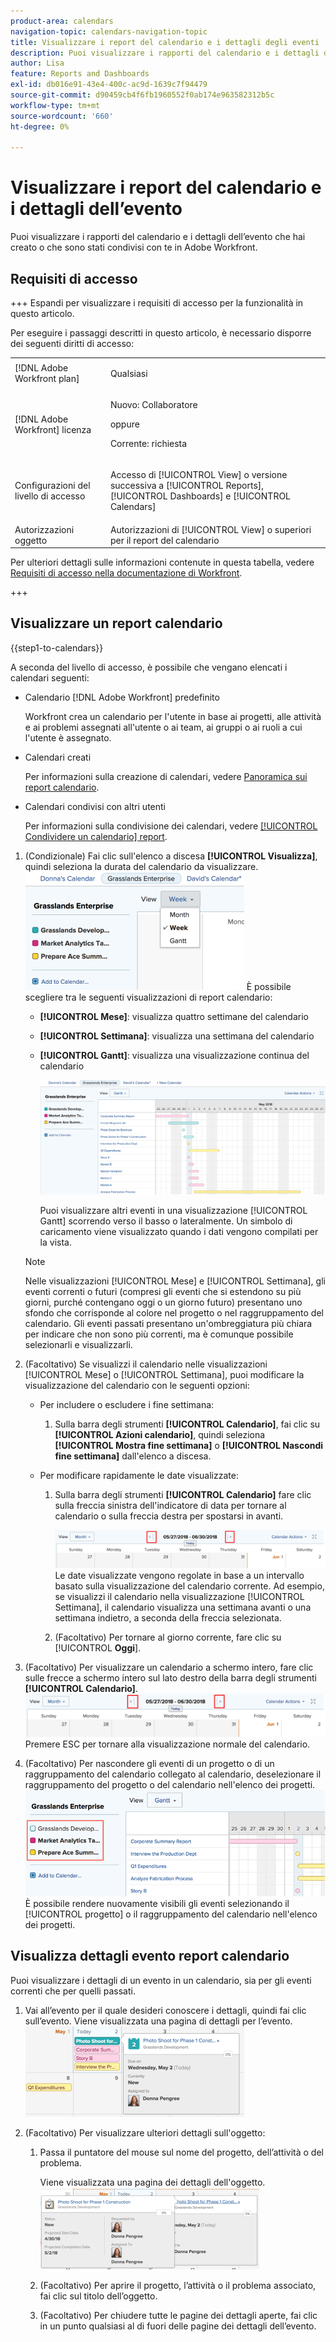 ```yaml
---
product-area: calendars
navigation-topic: calendars-navigation-topic
title: Visualizzare i report del calendario e i dettagli degli eventi
description: Puoi visualizzare i rapporti del calendario e i dettagli dell’evento che hai creato o che sono stati condivisi con te in Adobe Workfront.
author: Lisa
feature: Reports and Dashboards
exl-id: db016e91-43e4-400c-ac9d-1639c7f94479
source-git-commit: d90459cb4f6fb1960552f0ab174e963582312b5c
workflow-type: tm+mt
source-wordcount: '660'
ht-degree: 0%

---
```


# Visualizzare i report del calendario e i dettagli dell’evento

Puoi visualizzare i rapporti del calendario e i dettagli dell’evento che hai creato o che sono stati condivisi con te in Adobe Workfront.

## Requisiti di accesso

+++ Espandi per visualizzare i requisiti di accesso per la funzionalità in questo articolo.

Per eseguire i passaggi descritti in questo articolo, è necessario disporre dei seguenti diritti di accesso:

<table style="table-layout:auto"> 
 <col> 
 </col> 
 <col> 
 </col> 
 <tbody> 
  <tr> 
   <td role="rowheader">[!DNL Adobe Workfront plan]</td> 
   <td> <p>Qualsiasi</p> </td> 
  </tr> 
  <tr> 
   <td role="rowheader">[!DNL Adobe Workfront] licenza</td> 
   <td><p>Nuovo: Collaboratore</p>
       <p>oppure</p>
       <p>Corrente: richiesta</p></td> 
  </tr> 
  <tr> 
   <td role="rowheader">Configurazioni del livello di accesso</td> 
   <td> <p>Accesso di [!UICONTROL View] o versione successiva a [!UICONTROL Reports], [!UICONTROL Dashboards] e [!UICONTROL Calendars]</p></td> 
  </tr> 
  <tr> 
   <td role="rowheader">Autorizzazioni oggetto</td> 
   <td>Autorizzazioni di [!UICONTROL View] o superiori per il report del calendario</td> 
  </tr> 
 </tbody> 
</table>

Per ulteriori dettagli sulle informazioni contenute in questa tabella, vedere [Requisiti di accesso nella documentazione di Workfront](/help/quicksilver/administration-and-setup/add-users/access-levels-and-object-permissions/access-level-requirements-in-documentation.md).

+++

## Visualizzare un report calendario

{{step1-to-calendars}}

A seconda del livello di accesso, è possibile che vengano elencati i calendari seguenti:

* Calendario [!DNL Adobe Workfront] predefinito

  Workfront crea un calendario per l&#39;utente in base ai progetti, alle attività e ai problemi assegnati all&#39;utente o ai team, ai gruppi o ai ruoli a cui l&#39;utente è assegnato.
* Calendari creati

  Per informazioni sulla creazione di calendari, vedere [Panoramica sui report calendario](../../../reports-and-dashboards/reports/calendars/calendar-reports-overview.md).

* Calendari condivisi con altri utenti

  Per informazioni sulla condivisione dei calendari, vedere [[!UICONTROL Condividere un calendario] report](../../../reports-and-dashboards/reports/calendars/share-a-calendar-report.md).

1. (Condizionale) Fai clic sull&#39;elenco a discesa **[!UICONTROL Visualizza]**, quindi seleziona la durata del calendario da visualizzare.
   ![Durata calendario](assets/view-menu-calendar-report-350x189.png)
È possibile scegliere tra le seguenti visualizzazioni di report calendario:

   * **[!UICONTROL Mese]**: visualizza quattro settimane del calendario
   * **[!UICONTROL Settimana]**: visualizza una settimana del calendario
   * **[!UICONTROL Gantt]**: visualizza una visualizzazione continua del calendario

     ![[!UICONTROL Rapporto calendario Gantt]](assets/gantt-calendar-report.png)

     Puoi visualizzare altri eventi in una visualizzazione [!UICONTROL Gantt] scorrendo verso il basso o lateralmente. Un simbolo di caricamento viene visualizzato quando i dati vengono compilati per la vista.

   >[!NOTE]
   >
   >Nelle visualizzazioni [!UICONTROL Mese] e [!UICONTROL Settimana], gli eventi correnti o futuri (compresi gli eventi che si estendono su più giorni, purché contengano oggi o un giorno futuro) presentano uno sfondo che corrisponde al colore nel progetto o nel raggruppamento del calendario. Gli eventi passati presentano un&#39;ombreggiatura più chiara per indicare che non sono più correnti, ma è comunque possibile selezionarli e visualizzarli.

1. (Facoltativo) Se visualizzi il calendario nelle visualizzazioni [!UICONTROL Mese] o [!UICONTROL Settimana], puoi modificare la visualizzazione del calendario con le seguenti opzioni:

   * Per includere o escludere i fine settimana:

      1. Sulla barra degli strumenti **[!UICONTROL Calendario]**, fai clic su **[!UICONTROL Azioni calendario]**, quindi seleziona **[!UICONTROL Mostra fine settimana]** o **[!UICONTROL Nascondi fine settimana]** dall&#39;elenco a discesa.

   * Per modificare rapidamente le date visualizzate:

      1. Sulla barra degli strumenti **[!UICONTROL Calendario]** fare clic sulla freccia sinistra dell&#39;indicatore di data per tornare al calendario o sulla freccia destra per spostarsi in avanti.

         ![Fare clic sulla freccia per modificare la data](assets/click-arrows-to-change-dates-calendar-report.png)\
         Le date visualizzate vengono regolate in base a un intervallo basato sulla visualizzazione del calendario corrente. Ad esempio, se visualizzi il calendario nella visualizzazione [!UICONTROL Settimana], il calendario visualizza una settimana avanti o una settimana indietro, a seconda della freccia selezionata.

      1. (Facoltativo) Per tornare al giorno corrente, fare clic su [!UICONTROL **Oggi**].


1. (Facoltativo) Per visualizzare un calendario a schermo intero, fare clic sulle frecce a schermo intero sul lato destro della barra degli strumenti **[!UICONTROL Calendario]**.
   ![Fare clic sulla freccia per modificare la data](assets/click-arrows-to-change-dates-calendar-report.png)\
   Premere ESC per tornare alla visualizzazione normale del calendario.

1. (Facoltativo) Per nascondere gli eventi di un progetto o di un raggruppamento del calendario collegato al calendario, deselezionare il raggruppamento del progetto o del calendario nell&#39;elenco dei progetti.
   ![Nascondi eventi](assets/hide-events-for-project-or-cal-grouping.png)
È possibile rendere nuovamente visibili gli eventi selezionando il [!UICONTROL progetto] o il raggruppamento del calendario nell&#39;elenco dei progetti.

## Visualizza dettagli evento report calendario

Puoi visualizzare i dettagli di un evento in un calendario, sia per gli eventi correnti che per quelli passati.

1. Vai all’evento per il quale desideri conoscere i dettagli, quindi fai clic sull’evento.
Viene visualizzata una pagina di dettagli per l’evento.
   ![calendar_report_EventDetails.png](assets/calendar-report-eventdetails-350x145.png)

1. (Facoltativo) Per visualizzare ulteriori dettagli sull&#39;oggetto:

   1. Passa il puntatore del mouse sul nome del progetto, dell’attività o del problema.

      Viene visualizzata una pagina dei dettagli dell&#39;oggetto.
      ![additional_object_details_-_calendar_report.png](assets/additional-object-details---calendar-report-350x131.png)

   1. (Facoltativo) Per aprire il progetto, l’attività o il problema associato, fai clic sul titolo dell’oggetto.
   1. (Facoltativo) Per chiudere tutte le pagine dei dettagli aperte, fai clic in un punto qualsiasi al di fuori delle pagine dei dettagli dell’evento.
